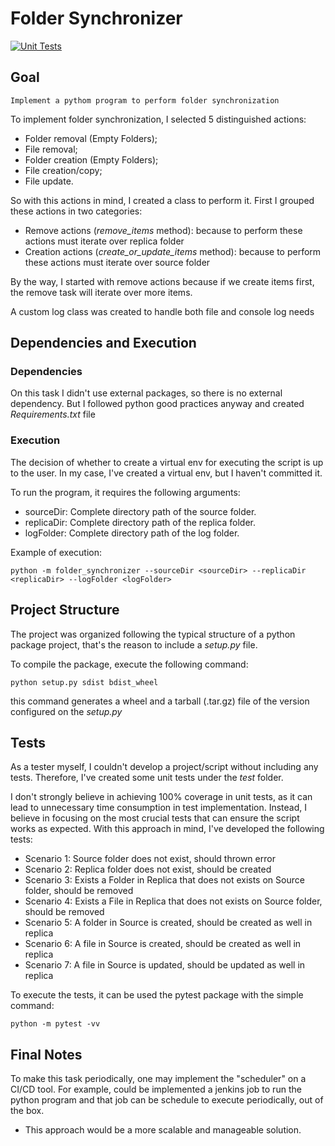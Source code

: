 # Folder Synchronizer

[![Unit Tests](https://img.shields.io/github/workflow/status/Jmateusribeiro/folder-synchronizer/test?label=Unit%20Tests)](https://github.com/Jmateusribeiro/folder-synchronizer/actions/workflows/test.yml)

## Goal
    
    Implement a pythom program to perform folder synchronization
    
To implement folder synchronization, I selected 5 distinguished actions:
- Folder removal (Empty Folders);
- File removal;
- Folder creation (Empty Folders);
- File creation/copy;
- File update.

So with this actions in mind, I created a class to perform it. 
First I grouped these actions in two categories:
- Remove actions (*remove_items* method): because to perform these actions must iterate over replica folder
- Creation actions (*create_or_update_items* method): because to perform these actions must iterate over source folder

By the way, I started with remove actions because if we create items first, the remove task will iterate over more items.

A custom log class was created to handle both file and console log needs


## Dependencies and Execution

### Dependencies

On this task I didn't use external packages, so there is no external dependency. But I followed python good practices anyway and created *Requirements.txt* file

### Execution

The decision of whether to create a virtual env for executing the script is up to the user. In my case, I've created a virtual env, but I haven't committed it.

To run the program, it requires the following arguments:

- sourceDir: Complete directory path of the source folder.
- replicaDir: Complete directory path of the replica folder.
- logFolder: Complete directory path of the log folder.

Example of execution:

    python -m folder_synchronizer --sourceDir <sourceDir> --replicaDir <replicaDir> --logFolder <logFolder>


## Project Structure

The project was organized following the typical structure of a python package project, that's the reason to include a *setup.py* file.

To compile the package, execute the following command:

    python setup.py sdist bdist_wheel

this command generates a wheel and a tarball (.tar.gz) file of the version configured on the *setup.py*


## Tests

As a tester myself, I couldn't develop a project/script without including any tests. Therefore, I've created some unit tests under the *test* folder.

I don't strongly believe in achieving 100% coverage in unit tests, as it can lead to unnecessary time consumption in test implementation. Instead, I believe in focusing on the most crucial tests that can ensure the script works as expected. With this approach in mind, I've developed the following tests:

- Scenario 1: Source folder does not exist, should thrown error
- Scenario 2: Replica folder does not exist, should be created
- Scenario 3: Exists a Folder in Replica that does not exists on Source folder, should be removed
- Scenario 4: Exists a File in Replica that does not exists on Source folder, should be removed
- Scenario 5: A folder in Source is created, should be created as well in replica
- Scenario 6: A file in Source is created, should be created as well in replica
- Scenario 7: A file in Source is updated, should be updated as well in replica

To execute the tests, it can be used the pytest package with the simple command:

    python -m pytest -vv


## Final Notes
    
To make this task periodically, one may implement the "scheduler" on a CI/CD tool. For example, could be implemented a jenkins job to run the python program and that job can be schedule to execute periodically, out of the box.
- This approach would be a more scalable and manageable solution.
